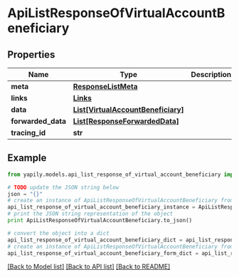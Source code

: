 # ApiListResponseOfVirtualAccountBeneficiary


## Properties
Name | Type | Description | Notes
------------ | ------------- | ------------- | -------------
**meta** | [**ResponseListMeta**](ResponseListMeta.md) |  | [optional] 
**links** | [**Links**](Links.md) |  | [optional] 
**data** | [**List[VirtualAccountBeneficiary]**](VirtualAccountBeneficiary.md) |  | [optional] 
**forwarded_data** | [**List[ResponseForwardedData]**](ResponseForwardedData.md) |  | [optional] 
**tracing_id** | **str** |  | [optional] 

## Example

```python
from yapily.models.api_list_response_of_virtual_account_beneficiary import ApiListResponseOfVirtualAccountBeneficiary

# TODO update the JSON string below
json = "{}"
# create an instance of ApiListResponseOfVirtualAccountBeneficiary from a JSON string
api_list_response_of_virtual_account_beneficiary_instance = ApiListResponseOfVirtualAccountBeneficiary.from_json(json)
# print the JSON string representation of the object
print ApiListResponseOfVirtualAccountBeneficiary.to_json()

# convert the object into a dict
api_list_response_of_virtual_account_beneficiary_dict = api_list_response_of_virtual_account_beneficiary_instance.to_dict()
# create an instance of ApiListResponseOfVirtualAccountBeneficiary from a dict
api_list_response_of_virtual_account_beneficiary_form_dict = api_list_response_of_virtual_account_beneficiary.from_dict(api_list_response_of_virtual_account_beneficiary_dict)
```
[[Back to Model list]](../README.md#documentation-for-models) [[Back to API list]](../README.md#documentation-for-api-endpoints) [[Back to README]](../README.md)


